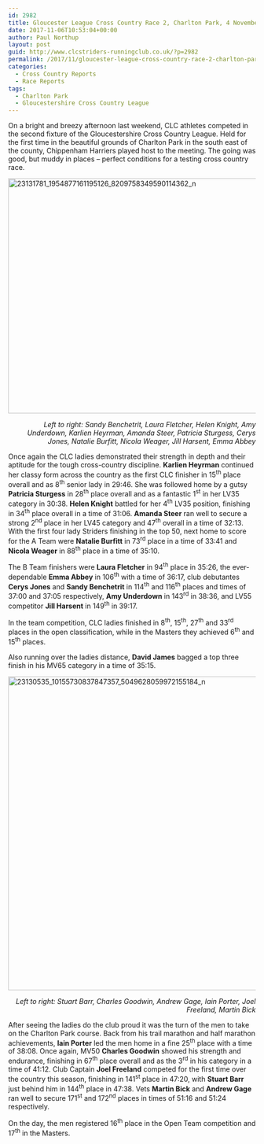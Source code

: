 ```yaml
---
id: 2982
title: Gloucester League Cross Country Race 2, Charlton Park, 4 November 2017
date: 2017-11-06T10:53:04+00:00
author: Paul Northup
layout: post
guid: http://www.clcstriders-runningclub.co.uk/?p=2982
permalink: /2017/11/gloucester-league-cross-country-race-2-charlton-park-4-november-2017/
categories:
  - Cross Country Reports
  - Race Reports
tags:
  - Charlton Park
  - Gloucestershire Cross Country League
---
```

On a bright and breezy afternoon last weekend, CLC athletes competed in the second fixture of the Gloucestershire Cross Country League. Held for the first time in the beautiful grounds of Charlton Park in the south east of the county, Chippenham Harriers played host to the meeting. The going was good, but muddy in places – perfect conditions for a testing cross country race.

[<img class="alignnone wp-image-2983" src="http://www.clcstriders-runningclub.co.uk/wplive/wp-content/uploads/2017/11/23131781_1954877161195126_8209758349590114362_n.jpg" alt="23131781_1954877161195126_8209758349590114362_n" width="850" height="478" srcset="http://www.clcstriders-runningclub.co.uk/wplive/wp-content/uploads/2017/11/23131781_1954877161195126_8209758349590114362_n.jpg 960w, http://www.clcstriders-runningclub.co.uk/wplive/wp-content/uploads/2017/11/23131781_1954877161195126_8209758349590114362_n-300x169.jpg 300w, http://www.clcstriders-runningclub.co.uk/wplive/wp-content/uploads/2017/11/23131781_1954877161195126_8209758349590114362_n-768x432.jpg 768w" sizes="(max-width: 850px) 100vw, 850px" />](http://www.clcstriders-runningclub.co.uk/wplive/wp-content/uploads/2017/11/23131781_1954877161195126_8209758349590114362_n.jpg)

<p style="text-align: right;">
  <em>Left to right: Sandy Benchetrit, Laura Fletcher, Helen Knight, Amy Underdown, Karlien Heyrman, Amanda Steer, Patricia Sturgess, Cerys Jones, Natalie Burfitt, Nicola Weager, Jill Harsent, Emma Abbey</em>
</p>

Once again the CLC ladies demonstrated their strength in depth and their aptitude for the tough cross-country discipline. **Karlien Heyrman** continued her classy form across the country as the first CLC finisher in 15<sup>th</sup> place overall and as 8<sup>th</sup> senior lady in 29:46. She was followed home by a gutsy **Patricia Sturgess** in 28<sup>th</sup> place overall and as a fantastic 1<sup>st</sup> in her LV35 category in 30:38. **Helen Knight** battled for her 4<sup>th</sup> LV35 position, finishing in 34<sup>th</sup> place overall in a time of 31:06. **Amanda Steer** ran well to secure a strong 2<sup>nd</sup> place in her LV45 category and 47<sup>th</sup> overall in a time of 32:13. With the first four lady Striders finishing in the top 50, next home to score for the A Team were **Natalie Burfitt** in 73<sup>rd</sup> place in a time of 33:41 and **Nicola Weager** in 88<sup>th</sup> place in a time of 35:10.

The B Team finishers were **Laura Fletcher** in 94<sup>th</sup> place in 35:26, the ever-dependable **Emma Abbey** in 106<sup>th</sup> with a time of 36:17, club debutantes **Cerys Jones** and **Sandy Benchetrit** in 114<sup>th</sup> and 116<sup>th</sup> places and times of 37:00 and 37:05 respectively, **Amy Underdown** in 143<sup>rd</sup> in 38:36, and LV55 competitor **Jill Harsent** in 149<sup>th</sup> in 39:17.

In the team competition, CLC ladies finished in 8<sup>th</sup>, 15<sup>th</sup>, 27<sup>th</sup> and 33<sup>rd</sup> places in the open classification, while in the Masters they achieved 6<sup>th</sup> and 15<sup>th</sup> places.

Also running over the ladies distance, **David James** bagged a top three finish in his MV65 category in a time of 35:15.

[<img class="alignnone wp-image-2984" src="http://www.clcstriders-runningclub.co.uk/wplive/wp-content/uploads/2017/11/23130535_10155730837847357_5049628059972155184_n.jpg" alt="23130535_10155730837847357_5049628059972155184_n" width="850" height="638" srcset="http://www.clcstriders-runningclub.co.uk/wplive/wp-content/uploads/2017/11/23130535_10155730837847357_5049628059972155184_n.jpg 960w, http://www.clcstriders-runningclub.co.uk/wplive/wp-content/uploads/2017/11/23130535_10155730837847357_5049628059972155184_n-300x225.jpg 300w, http://www.clcstriders-runningclub.co.uk/wplive/wp-content/uploads/2017/11/23130535_10155730837847357_5049628059972155184_n-768x576.jpg 768w" sizes="(max-width: 850px) 100vw, 850px" />](http://www.clcstriders-runningclub.co.uk/wplive/wp-content/uploads/2017/11/23130535_10155730837847357_5049628059972155184_n.jpg)

<p style="text-align: right;">
  <em>Left to right: Stuart Barr, Charles Goodwin, Andrew Gage, Iain Porter, Joel Freeland, Martin Bick</em>
</p>

After seeing the ladies do the club proud it was the turn of the men to take on the Charlton Park course. Back from his trail marathon and half marathon achievements, **Iain Porter** led the men home in a fine 25<sup>th</sup> place with a time of 38:08. Once again, MV50 **Charles Goodwin** showed his strength and endurance, finishing in 67<sup>th</sup> place overall and as the 3<sup>rd</sup> in his category in a time of 41:12. Club Captain **Joel Freeland** competed for the first time over the country this season, finishing in 141<sup>st</sup> place in 47:20, with **Stuart Barr** just behind him in 144<sup>th</sup> place in 47:38. Vets **Martin Bick** and **Andrew Gage** ran well to secure 171<sup>st</sup> and 172<sup>nd</sup> places in times of 51:16 and 51:24 respectively.

On the day, the men registered 16<sup>th</sup> place in the Open Team competition and 17<sup>th</sup> in the Masters.